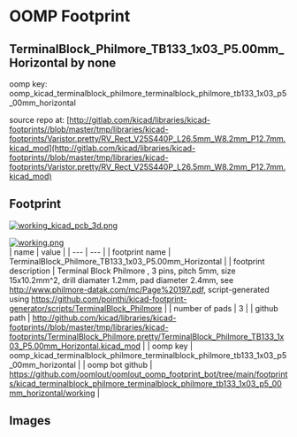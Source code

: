 # OOMP Footprint  
## TerminalBlock_Philmore_TB133_1x03_P5.00mm_Horizontal  by none  
  
oomp key: oomp_kicad_terminalblock_philmore_terminalblock_philmore_tb133_1x03_p5_00mm_horizontal  
  
source repo at: [http://gitlab.com/kicad/libraries/kicad-footprints//blob/master/tmp/libraries/kicad-footprints/Varistor.pretty/RV_Rect_V25S440P_L26.5mm_W8.2mm_P12.7mm.kicad_mod](http://gitlab.com/kicad/libraries/kicad-footprints//blob/master/tmp/libraries/kicad-footprints/Varistor.pretty/RV_Rect_V25S440P_L26.5mm_W8.2mm_P12.7mm.kicad_mod)  
## Footprint  
  
[![working_kicad_pcb_3d.png](working_kicad_pcb_3d_600.png)](working_kicad_pcb_3d.png)  
  
[![working.png](working_600.png)](working.png)  
| name | value | 
| --- | --- | 
| footprint name | TerminalBlock_Philmore_TB133_1x03_P5.00mm_Horizontal | 
| footprint description | Terminal Block Philmore , 3 pins, pitch 5mm, size 15x10.2mm^2, drill diamater 1.2mm, pad diameter 2.4mm, see http://www.philmore-datak.com/mc/Page%20197.pdf, script-generated using https://github.com/pointhi/kicad-footprint-generator/scripts/TerminalBlock_Philmore | 
| number of pads | 3 | 
| github path | http://github.com/kicad/libraries/kicad-footprints//blob/master/tmp/libraries/kicad-footprints/TerminalBlock_Philmore.pretty/TerminalBlock_Philmore_TB133_1x03_P5.00mm_Horizontal.kicad_mod | 
| oomp key | oomp_kicad_terminalblock_philmore_terminalblock_philmore_tb133_1x03_p5_00mm_horizontal | 
| oomp bot github | https://github.com/oomlout/oomlout_oomp_footprint_bot/tree/main/footprints/kicad_terminalblock_philmore_terminalblock_philmore_tb133_1x03_p5_00mm_horizontal/working | 
## Images  
